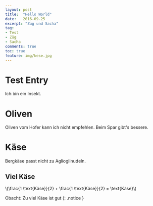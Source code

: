 ```yaml
---
layout: post
title:  "Hello World"
date:   2016-09-25
excerpt: "Züg und Sacha"
tag:
- Test
- Züg
- Sacha
comments: true
toc: true
feature: img/kese.jpg
---
```


# Test Entry

Ich bin ein Insekt. 

# Oliven

Oliven vom Hofer kann ich nicht empfehlen. Beim Spar gibt's bessere. 

# Käse

Bergkäse passt nicht zu Aglioglinudeln.

## Viel Käse

\\(\frac{1 \text{Käse}}{2} + \frac{1 \text{Käse}}{2} = \text{Käse}\\)

Obacht: Zu viel Käse ist gut
{: .notice }
